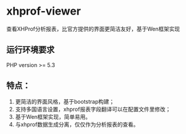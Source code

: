 # xhprof-viewer
查看XHProf分析报表，比官方提供的界面更简洁友好，基于Wen框架实现


## 运行环境要求
PHP version >= 5.3

## 特点：

1. 更简洁的界面风格，基于bootstrap构建；
2. 支持多国语言设置，xhprof报表字段翻译可以在配置文件里修改；
3. 基于Wen框架实现，简单易用。
4. 与xhprof数据生成分离，仅仅作为分析报表的查看。